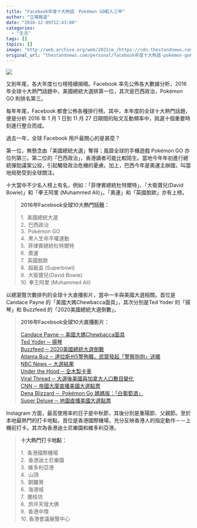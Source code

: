 ```yaml
---
title: "Facebook年度十大熱話　Pokémon GO殺入三甲"
author: "立場報道"
date: "2016-12-09T12:43:00"
categories:
  - "生活"
tags: []
topics: []
image: "http://web.archive.org/web/2021im_/https://cdn.thestandnews.com/media/photos/cache/fb-07_0MamK_1200x0.png"
original_url: "thestandnews.com/personal/facebook年度十大熱話-pokémon-go殺入三甲"
---
```

![](http://web.archive.org/web/2021im_/https://cdn.thestandnews.com/media/photos/cache/fb-07_0MamK_1200x0.png)

又到年尾，各大年度乜乜榜陸續揭曉。Facebook 率先公佈各大數據分析，2016 年全球十大熱門話題中，美國總統大選排第一位，其次是巴西政治，Pokémon GO 則排名第三。

每年年尾，Facebook 都會公佈各種排行榜。其中，本年度的全球十大熱門話題，便是分析 2016 年 1 月 1 日到 11 月 27 日期間的貼文互動頻率中，挑選十個重要時刻進行整合而成。

過去一年，全球 Facebook 用戶最關心的是甚麼？

第一位，無懸念由「美國總統大選」奪得；風靡全球的手機遊戲 Pokémon GO 亦位列第三。第二位的「巴西政治」，香港讀者可能比較陌生。當地今年年初進行總統彈劾議案公投，引起觸發政治危機的憂慮。加上，巴西今年是奧運主辦國，叫當地局勢受到全球關注。

十大當中不少名人榜上有名，例如：「菲律賓總統杜特爾特」、「大衛寶兒(David Bowie)」和「拳王阿里 (Muhammed Ali)」。「奧運」和「英國脫歐」亦有上榜。

> **2016年Facebook全球10大熱門話題：**
> 
> 1\.  美國總統大選  
> 2\.  巴西政治  
> 3\.  Pokémon GO  
> 4\.  黑人生命平權運動  
> 5\.  菲律賓總統杜特爾特  
> 6\.  奧運  
> 7\.  英國脫歐  
> 8\.  超級盃 (Superbowl)  
> 9\.  大衛寶兒(David Bowie)  
> 10\. 拳王阿里 (Muhammed Ali)

以總瀏覽次數排列的全球十大直播影片，當中一半與美國大選相關。首位是Candace Payne 的「美國大媽Chewbacca面具」，其次分別是Ted Yoder 的「揚琴」和 Buzzfeed 的「2020美國總統大選倒數」。

> **2016年Facebook全球10大直播影片：**
> 
> [Candace Payne ─ 美國大媽Chewbacca面具](http://web.archive.org/web/20210628094156/https://www.facebook.com/candaceSpayne/videos/10209653193067040/)  
> [Ted Yoder ─ 揚琴](http://web.archive.org/web/20210628094156/https://www.facebook.com/tedyoder/videos/10153787061705895/)  
> [Buzzfeed ─ 2020美國總統大選倒數](http://web.archive.org/web/20210628094156/https://www.facebook.com/BuzzFeed/videos/10155300775200329/)  
> [Atlanta Buz ─ 達拉斯州5警殉職，民眾發起「警察抱抱」送暖](http://web.archive.org/web/20210628094156/https://www.facebook.com/atlbuzz/videos/10155052739929832/)  
> [NBC News ─ 大選結果](http://web.archive.org/web/20210628094156/https://www.facebook.com/NBCNews/videos/1562519697101388/)  
> [Under the Hood ─ 全木製卡車](http://web.archive.org/web/20210628094156/https://www.facebook.com/underthehoodshow/videos/10154331966844898/)  
> [Viral Thread ─ 大選後美國與加拿大人口數目變化](http://web.archive.org/web/20210628094156/https://www.facebook.com/viralthread/videos/1090741781067663/)  
> [CNN ─ 帝國大廈直播美國大選點票](http://web.archive.org/web/20210628094156/https://www.facebook.com/cnn/videos/10155576641936509/)  
> [Dena Blizzard ─  Pokémon Go 媽媽版：「白葡萄酒」](http://web.archive.org/web/20210628094156/https://www.facebook.com/denablizzard/videos/924079277703563/)  
> [Super Deluxe ─ 地圖直播美國大選點票](http://web.archive.org/web/20210628094156/https://www.facebook.com/superdeluxevideo/videos/362440490767174/)

Instagram 方面，最高使用率的日子是中秋節，其後分別是重陽節、父親節。至於本地最熱門的打卡地點，首位是香港國際機場，充分反映香港人的指定動作－－上機前打卡。其次為香港迪士尼樂園和維多利亞港。

> **十大熱門打卡地點：**
> 
> 1\.  香港國際機場  
> 2\.  香港迪士尼樂園  
> 3\.  維多利亞港  
> 4\.  山頂  
> 5\.  銅鑼灣  
> 6\.  海港城  
> 7\.  蘭桂坊  
> 8\.  昂坪天壇大佛  
> 9\.  香港中環  
> 10\. 香港會議展覽中心